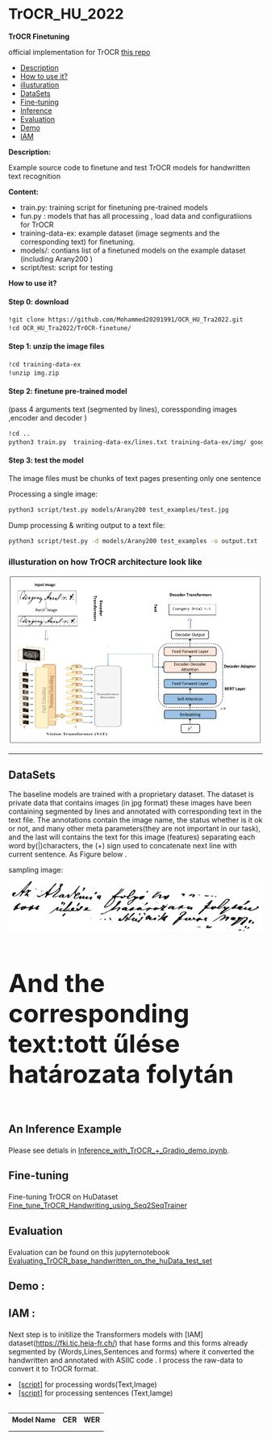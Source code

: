 # TrOCR_HU_2022
 **TrOCR Finetuning** 
<!DOCTYPE html>
<html>
<head>

</head>
<body>

official implementation for TrOCR <a href = "https://github.com/microsoft/unilm/tree/master/trocr">this repo</a>

<ul dir="auto">
<li><a href="#Description">Description</a></li>
<li><a href="#How to use it?">How to use it?</a></li>
<li><a href="#illusturation">illusturation</a></li>
<li><a href="#DataSets">DataSets</a></li>
<li><a href="#Fine-tuning">Fine-tuning</a></li>
<li><a href="#Inference">Inference</a></li>
<li><a href="#Evaluation">Evaluation</a></li>
<li><a href="#Demo">Demo</a></li>
<li><a href="#IAM">IAM</a></li>
</ul>

**<p id="Description">Description:</p>**

Example source code to finetune and test TrOCR models for handwritten text recognition

**Content:**

- train.py: training script for finetuning pre-trained models
- fun.py : models that has all processing , load data and configuratiions for TrOCR
- training-data-ex: example dataset (image segments and the corresponding text) for finetuning.
- models/: contians list of a finetuned models on the example dataset (including Arany200 )
- script/test: script for testing

**<p id= "How to use it?"> How to use it?</p>**

<h4> Step 0: download  </h4>

~~~bash  
!git clone https://github.com/Mohammed20201991/OCR_HU_Tra2022.git
!cd OCR_HU_Tra2022/TrOCR-finetune/
~~~

<h4> Step 1: unzip the image files </h4>

~~~bash  
!cd training-data-ex
!unzip img.zip
~~~

<h4> Step 2: finetune pre-trained model</h4>

(pass 4 arguments text (segmented by lines), coressponding images ,encoder and decoder )
~~~bash
!cd ..
python3 train.py  training-data-ex/lines.txt training-data-ex/img/ google/vit-base-patch16-384 bert-base-uncased
~~~

<h4> Step 3: test the model</h4>

The image files must be chunks of text pages presenting only one sentence

Processing a single image:

~~~bash
python3 script/test.py models/Arany200 test_examples/test.jpg
~~~

Dump processing & writing output to a text file:

~~~bash 
python3 script/test.py -d models/Arany200 test_examples -o output.txt
~~~

<h3 id="illusturation"> illusturation on how TrOCR architecture look like  </h3>

![plot](https://github.com/Mohammed20201991/OCR_HU_Tra2022/blob/main/HuTrOCR/images/illustration%20for%20%20%20Hungarain%20Transformer.PNG)


<hr>
<h2 id ="DataSets"> DataSets </h2>
The baseline models are trained with a proprietary dataset. The dataset is private data that contains images (in jpg format) these images have been containing segmented by lines and annotated with corresponding text in the text file. The annotations contain the image name,
the status whether is it ok or not, and many other meta parameters(they are not important in our task), and the last will contains the text for this image (features) separating each word by(|)characters, the (+) sign used to concatenate next line with current sentence. As Figure below .

<p>sampling image:</p>
<img src="https://github.com/Mohammed20201991/OCR_HU_Tra2022/blob/main/HuTrOCR/images/RALK987_1865_817_121_001-031.jpg" alt="alt" border-radius: 8px>
 <h4 style="font-size:50px;"> And the corresponding text:tott űlése határozata folytán</h4> 

## <p id ="Inference"> An Inference Example </p>
Please see detials in [Inference_with_TrOCR_+_Gradio_demo.ipynb](https://github.com/Mohammed20201991/OCR_HU_Tra2022/blob/main/JupLab/Inference_with_TrOCR_%2B_Gradio_demo.ipynb).

## <p id = "Fine-tuning" >Fine-tuning  </p>
Fine-tuning TrOCR on HuDataset
[Fine_tune_TrOCR_Handwriting_using_Seq2SeqTrainer](https://github.com/Mohammed20201991/OCR_HU_Tra2022/blob/main/JupLab/Fine_tune_TrOCR_Handwriting_using_Seq2SeqTrainer.ipynb)

## <p id ="Evaluation">Evaluation </p>
Evaluation can be found on this jupyternotebook [Evaluating_TrOCR_base_handwritten_on_the_huData_test_set](https://github.com/Mohammed20201991/OCR_HU_Tra2022/blob/main/JupLab/Evaluating_TrOCR_base_handwritten_on_the_huData_test_set.ipynb)

## <p id="Demo"> Demo :</p>


## <p id="IAM"> IAM :</p>
Next step is to initilize the Transformers models with [IAM] dataset(https://fki.tic.heia-fr.ch/) that hase forms and this forms already segmented by (Words,Lines,Sentences and forms) where it converted the handwritten and annotated with ASIIC code .
I process the raw-data to convert it to TrOCR format.
<li> <a href="https://github.com/Mohammed20201991/OCR_HU_Tra2022/blob/main/JupLab/IAM/IAM_words_processing.ipynb">[script]</a> for processing words(Text,Image)</li>
<li> <a href="https://github.com/Mohammed20201991/OCR_HU_Tra2022/blob/main/JupLab/IAM/IAM_Sentence_Processing.ipynb">[script]</a> for processing sentences (Text,Iamge)</li>
<br>
<table>
<tr>
    <th>Model Name</th>
    <th>CER</th>
    <th>WER</th>
  </tr>
  <tr>
    <td></td>
    <td></td>
    <td></td>
  </tr>
  <tr>
    <td></td>
    <td> </td>
    <td></td>
  </tr>
</table>
</html>
</body>

